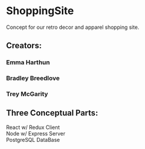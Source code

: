 # ShoppingSite
Concept for our retro decor and apparel shopping site.

## Creators:
### Emma Harthun
### Bradley Breedlove
### Trey McGarity
##
## Three Conceptual Parts:
React w/ Redux Client <br>
Node w/ Express Server <br>
PostgreSQL DataBase <br>